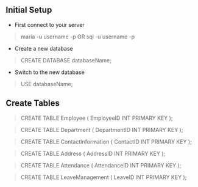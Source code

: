 ## Initial Setup
- First connect to your server
> maria -u username -p
OR
> sql -u username -p

- Create a new database
> CREATE DATABASE databaseName;

- Switch to the new database
> USE databaseName;

## Create Tables
> CREATE TABLE Employee (
> EmployeeID INT PRIMARY KEY
> );


> CREATE TABLE Department (
> DepartmentID INT PRIMARY KEY
> );

> CREATE TABLE ContactInformation (
> ContactID INT PRIMARY KEY
> );

> CREATE TABLE Address (
> AddressID INT PRIMARY KEY
> );

> CREATE TABLE Attendance (
> AttendanceID INT PRIMARY KEY
> );

> CREATE TABLE LeaveManagement (
> LeaveID INT PRIMARY KEY
> );
